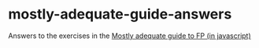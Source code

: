 # mostly-adequate-guide-answers
Answers to the exercises in the [Mostly adequate guide to FP (in javascript)](https://github.com/MostlyAdequate/mostly-adequate-guide)